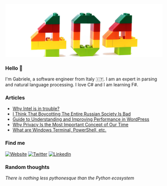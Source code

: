 ![visitors](https://github.com/gabriele-tomassetti/gabriele-tomassetti/blob/main/1500x500.jfif?raw=true)

### Hello 👋

I'm Gabriele, a software engineer from Italy 🇮🇹. I am an expert in parsing and natural language processing. I love C# and I am learning F#.

### Articles

<!-- BLOG-POST-LIST:START -->
- [Why Intel is in trouble?](https://inre.me/why-intel-is-in-trouble/)
- [I Think That Boycotting The Entire Russian Society Is Bad](https://inre.me/i-think-that-boycotting-the-entire-russian-society-is-bad/)
- [Guide to Understanding and Improving Performance in WordPress](https://inre.me/guide-to-understanding-and-improving-performance-in-wordpress/)
- [Why Privacy Is the Most Important Concept of Our Time](https://inre.me/why-privacy-is-the-most-important-concept-of-our-time/)
- [What are Windows Terminal, PowerShell, etc.](https://inre.me/what-are-windows-terminal-powershell-core/)
<!-- BLOG-POST-LIST:END -->

### Find me

<p><a href="https://inre.me" target="_blank"><img alt="Website" src="https://img.shields.io/badge/website-%23054ADA.svg?&style=for-the-badge&logo=homeadvisor&logoColor=white" /></a> <a href="https://twitter.com/unosviluppatore" target="_blank"><img alt="Twitter" src="https://img.shields.io/badge/twitter-%231DA1F2.svg?&style=for-the-badge&logo=twitter&logoColor=white" /></a> <a href="https://www.linkedin.com/in/gabrieletomassetti" target="_blank"><img alt="LinkedIn" src="https://img.shields.io/badge/linkedin-%230077B5.svg?&style=for-the-badge&logo=linkedin&logoColor=white" /></a> 
</p>

### Random thoughts

_There is nothing less pythonesque than the Python ecosystem_
